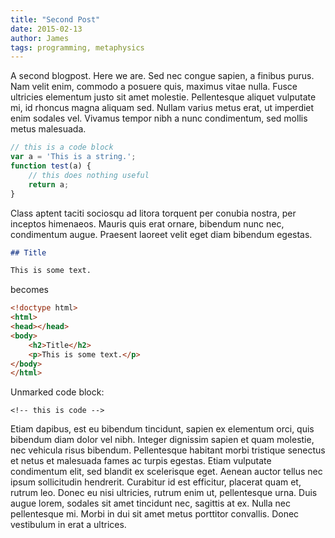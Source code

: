 ```yaml
---
title: "Second Post"
date: 2015-02-13
author: James
tags: programming, metaphysics
---
```


A second blogpost. Here we are. Sed nec congue sapien, a finibus purus. Nam velit enim, commodo a posuere quis, maximus vitae nulla. Fusce ultricies elementum justo sit amet molestie. Pellentesque aliquet vulputate mi, id rhoncus magna aliquam sed. Nullam varius metus erat, ut imperdiet enim sodales vel. Vivamus tempor nibh a nunc condimentum, sed mollis metus malesuada. 

```js
// this is a code block
var a = 'This is a string.';
function test(a) {
    // this does nothing useful
    return a;
}
```

Class aptent taciti sociosqu ad litora torquent per conubia nostra, per inceptos himenaeos. Mauris quis erat ornare, bibendum nunc nec, condimentum augue. Praesent laoreet velit eget diam bibendum egestas.

```markdown
## Title 

This is some text.
```

becomes 

```html
<!doctype html>
<html>
<head></head>
<body>
    <h2>Title</h2>
    <p>This is some text.</p>
</body>
</html>
```

Unmarked code block:

    <!-- this is code -->

Etiam dapibus, est eu bibendum tincidunt, sapien ex elementum orci, quis bibendum diam dolor vel nibh. Integer dignissim sapien et quam molestie, nec vehicula risus bibendum. Pellentesque habitant morbi tristique senectus et netus et malesuada fames ac turpis egestas. Etiam vulputate condimentum elit, sed blandit ex scelerisque eget. Aenean auctor tellus nec ipsum sollicitudin hendrerit. Curabitur id est efficitur, placerat quam et, rutrum leo. Donec eu nisi ultricies, rutrum enim ut, pellentesque urna. Duis augue lorem, sodales sit amet tincidunt nec, sagittis at ex. Nulla nec pellentesque mi. Morbi in dui sit amet metus porttitor convallis. Donec vestibulum in erat a ultrices.